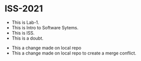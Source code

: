 # ISS-2021
* This is Lab-1.
* This is Intro to Software Sytems.
* This is ISS.
* This is a doubt.

- This a change made on local repo
- This a change made on local repo to create a merge conflict.
